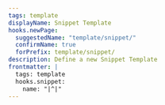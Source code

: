 ```yaml
---
tags: template
displayName: Snippet Template
hooks.newPage:
  suggestedName: "template/snippet/"
  confirmName: true
  forPrefix: template/snippet/
description: Define a new Snippet Template
frontmatter: |
  tags: template
  hooks.snippet:
    name: "|^|"
---
```

